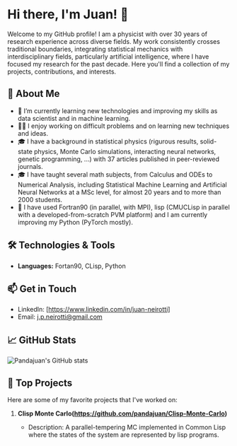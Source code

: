 <!--
## Hi there 👋


**pandajuan/pandajuan** is a ✨ _special_ ✨ repository because its `README.md` (this file) appears on your GitHub profile.

Here are some ideas to get you started:

- 🔭 I’m currently working on ...
- 🌱 I’m currently learning ...
- 👯 I’m looking to collaborate on ...
- 🤔 I’m looking for help with ...
- 💬 Ask me about ...
- 📫 How to reach me: ...
- 😄 Pronouns: ...
- ⚡ Fun fact: ...
-->
# Hi there, I'm Juan! 👋

Welcome to my GitHub profile! 
I am a physicist with over 30 years of research experience across diverse fields. My work consistently crosses traditional boundaries, integrating statistical mechanics with interdisciplinary fields, particularly artificial intelligence, where I have focused my research for the past decade. Here you'll find a collection of my projects, contributions, and interests.

## 🚀 About Me

- 🌱 I’m currently learning new technologies and improving my skills as data scientist and in machine learning.
- 👨‍💻 I enjoy working on difficult problems and on learning new techniques and ideas.
- 🎓 I have a background in statistical physics (rigurous results, solid-state physics, Monte Carlo simulations, interacting neural networks, genetic programming, ...) with 37 articles published in peer-reviewed journals.
- 🎓 I have taught several math subjects, from Calculus and ODEs to Numerical Analysis, including Statistical Machine Learning and Artificial Neural Networks at a MSc level, for almost 20 years and to more than 2000 students.
- 💬 I have used Fortran90 (in parallel, with MPI), lisp (CMUCLisp in parallel with a developed-from-scratch PVM platform) and I am currently improving my Python (PyTorch mostly).

## 🛠️ Technologies & Tools

- **Languages:** Fortan90, CLisp, Python

## 📫 Get in Touch

- LinkedIn: [https://www.linkedin.com/in/juan-neirotti]
- Email: j.p.neirotti@gmail.com


## 📈 GitHub Stats

![Pandajuan's GitHub stats](https://github-readme-stats.vercel.app/api?username=pandajuan&show_icons=true&theme=radical)

## 🌟 Top Projects

Here are some of my favorite projects that I've worked on:

1. **Clisp Monte Carlo(https://github.com/pandajuan/Clisp-Monte-Carlo)**
   - Description: A parallel-tempering MC implemented in Common Lisp where the states of the system are represented by lisp programs.

   <!--

2. **[Another Project](https://github.com/pandajuan/another-project)**
   - Description: A brief description of the project.
   - Technologies: [Django, PostgreSQL, Docker]


## 🔗 Links

- [Portfolio](https://your-portfolio.com)
- [Blog](https://your-blog.com)
-->
Thanks for visiting my profile! Feel free to explore my repositories and get in touch if you have any questions or collaboration ideas.
